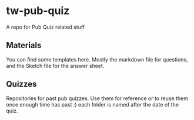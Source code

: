 # tw-pub-quiz
A repo for Pub Quiz related stuff

## Materials
You can find some templates here. Mostly the markdown file for questions, and the Sketch file for the answer sheet.

## Quizzes
Repositories for past pub quizzes. Use them for reference or to reuse them once enough time has past :) each folder is named after the date of the quiz.
